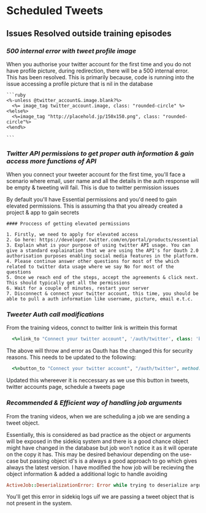 # Scheduled Tweets

<!-- TOC depthFrom:1 depthTo:6 withLinks:1 orderedList:0 -->
<!-- /TOC -->

## Issues Resolved outside training episodes


### *500 internal error with tweet profile image*

  When you authorise your twitter account for the first time and you do not have profile picture, during redirection, there will be a 500 internal error. This has been resolved. This is primarily because, code is running into the issue accessing a profile picture that is nil in the database

    ```ruby
    <%-unless @twitter_account&.image.blank?%>
      <%= image_tag twitter_account.image, class: "rounded-circle" %>
    <%else%>
      <%=image_tag "http://placehold.jp/150x150.png", class: "rounded-circle"%>
    <%end%>

    ```

### *Twitter API permissions to get proper auth information & gain access more functions of API*

  When you connect your tweeter account for the first time, you'll face a scenario where email, user name and all the details in the auth response will be empty & tweeting will fail. This is due to twitter permission issues

  By default you'll have Essential permissions and you'd need to gain elevated permissions. This is assuming tha that you already created a project & app to gain secrets

    #### Proccess of getting elevated permissions

    1. Firstly, we need to apply for elevated access
    2. Go here: https://developer.twitter.com/en/portal/products/essential
    3. Explain what is your purpose of using twitter API usage. You can give a standard explaination that we are using the API's for Oauth 2.0 authorisation purposes enabling social media features in the platform.
    4. Please continue answer other questions for most of the which related to twitter data usage where we say No for most of the questions
    5. Once we reach end of the steps, accept the agreements & click next. This should typically get all the permissions
    6. Wait for a couple of minutes, restart your server
    7. Disconnect & connect your twitter account, this time, you should be able to pull a auth information like username, picture, email e.t.c.

### *Tweeter Auth call modifications*

  From the training videos, connct to twitter link is writtein this format

  ```ruby
    <%=link_to "Connect your twitter account", '/auth/twitter', class: 'btn btn-primary'%>
  ```

  The above will throw and error as Oauth has the changed this for security reasons. This needs to be updated to the following:

  ```ruby
    <%=button_to "Connect your twitter account", "/auth/twitter", method: :post, class: "btn btn-primary"%>
  ```

  Updated this whereever it is neccessary as we use this button in tweets, twitter accounts page, schedule a tweets page

### *Recommended & Efficient way of handling job arguments*

  From the traning videos, when we are scheduling a job we are sending a tweet object. 

  Essentially, this is considered as bad practice as the object or arguments will be exposed in the sidekiq system and there is a good chance object might have changed in the database but job won't notice it as it will operate on the copy it has. This may be desired behaviour depending on the use-case but passing object id's is a always a good approach to go which gives always the latest version. I have modified the how job will be recieving the object information & added a additional logic to handle avoiding 

  ```ruby
  ActiveJob::DeserializationError: Error while trying to deserialize arguments
  ```
  You'll get this error in sidekiq logs uif we are passing a tweet object that is not present in the system.
  